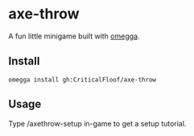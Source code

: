 # axe-throw

A fun little minigame built with [omegga](https://github.com/brickadia-community/omegga).

## Install

`omegga install gh:CriticalFloof/axe-throw`

## Usage

Type /axethrow-setup in-game to get a setup tutorial.
